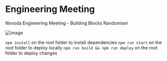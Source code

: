 # Engineering Meeting
Novoda Engineering Meeting - Building Blocks Randomiser

![image](https://user-images.githubusercontent.com/7768517/168707185-4533f0d9-bb5c-4612-8a3b-9bdb3802a65d.png)

`npm install` on the root folder to install dependencies
`npm run start` on the root folder to deploy locally
`npm run build && npm run deploy` on the root folder to deploy changes

